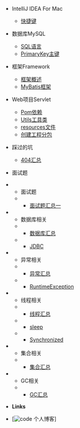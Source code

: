 - IntelliJ IDEA For Mac 

  - [快捷键](Documents/IDEA/快捷键.md)


- 数据库MySQL

  - [SQL语言](Documents/MySQL/SQL.md)
  - [PrimaryKey主键](Documents/MySQL/PrimaryKey.md)


- 框架Framework

  - [框架概述](Documents/框架/框架概述.md)
  - [MyBatis框架](Documents/框架/MyBatis框架.md)


- Web项目Servlet

  - [Pom依赖](Documents/Web项目Servlet/Web项目下Maven模块Pom依赖.md)
  - [Utils工具类](Documents/Web项目Servlet/Utils工具类.md)
  - [resources文件](Documents/Web项目Servlet/resources文件.md)
  - [创建工程分包](Documents/Web项目Servlet/创建工程分包.md)

- 踩过的坑

  - [404汇总](Documents/踩过的坑/404汇总.md)

- 面试题 

- - 面试题 
  - - [面试题汇总一](Documents/面试刷题/面试题汇总一.md)
- - 数据库相关 
  - - [数据库汇总](Documents/面试刷题/数据库相关/数据库相关.md)
  - - [JDBC](Documents/面试刷题/数据库相关/JDBC.md)
- - 异常相关 
  - - [异常汇总](Documents/面试刷题/异常相关/异常相关.md)
  - - [RuntimeException](Documents/面试刷题/异常相关/RuntimeException.md)
- - 线程相关 
  - - [线程汇总](Documents/面试刷题/线程相关/线程相关.md)
  - - [sleep](Documents/面试刷题/线程相关/sleep.md)
  - - [Synchronized](Documents/面试刷题/线程相关/Synchronized.md)
- - 集合相关 
  - - [集合汇总](Documents/面试刷题/集合相关/集合.md)
- - GC相关 
  - - [GC汇总](Documents/面试刷题/GC相关/GC.md)








- **Links**
- [![code](https://) 个人博客]